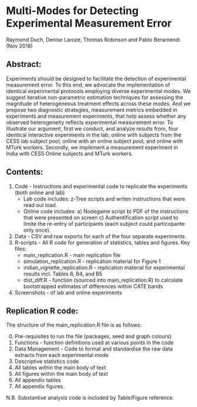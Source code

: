 # Multi-Modes for Detecting Experimental Measurement Error 

Raymond Duch, Denise Laroze, Thomas Robinson and Pablo Beramendi (Nov 2018)


## Abstract:
Experiments should be designed to facilitate the detection of experimental measurement error. To this end, we advocate the implementation of identical experimental protocols employing diverse experimental modes.  We suggest iterative non-parametric estimation techniques for assessing the magnitude of heterogeneous treatment effects across these modes.  And we propose two diagnostic strategies, measurement metrics embedded in experiments and measurement experiments, that help assess whether any observed heterogeneity reflects experimental measurement error.  To illustrate our argument, first we conduct, and analyze results from, four identical interactive experiments in the lab; online with subjects from the CESS lab subject pool; online with an online subject pool; and online with MTurk workers. Secondly, we implement a measurement experiment in India with CESS Online subjects and MTurk workers. 


## Contents:
1. Code - Instructions and experimental code to replicate the experiments (both online and lab)
   * Lab code includes: z-Tree scripts and writen instructions that were read out load.
   * Online code includes:
   a) Nodegame script 
   b) PDF of the instructions that were presented on screen
   c) Authentification script used to limite the re-entry of participants (each subject could particopante only once). 
2. Data - CSV and raw exports for each of the four separate experiments
3. R-scripts - All R code for generation of statistics, tables and figures. Key files:
   * main_replication.R - main replication file
   * simulation_replication.R -  replication material for Figure 1
   * indian_vignette_replication.R - replication material for experimental results incl. Tables 6, B4, and B5
   * dist_diff.R - function (sourced into main_replication.R) to calculate bootstrapped estimates of differences within CATE bands
4. Screenshots - of lab and online experiments

## Replication R code:

The structure of the main_replication.R file is as follows:

0. Pre-requisites to run the file (packages, seed and graph colours)
1. Functions - function definitions used at various points in the code
2. Data Management - Code to format and standardise the raw data extracts from each experimental mode
3. Descriptive statistics code
4. All tables within the main body of text
5. All figures within the main body of text
6. All appendix tables
7. All appendix figures

N.B. Substantive analysis code is included by Table/Figure reference.
